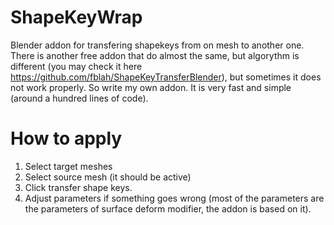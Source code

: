 # ShapeKeyWrap
Blender addon for transfering shapekeys from on mesh to another one. There is another free addon that do almost the same, but algorythm is different (you may check it here https://github.com/fblah/ShapeKeyTransferBlender), but sometimes it does not work properly. So write my own addon. It is very fast and simple (around a hundred lines of code).

# How to apply
1) Select target meshes
2) Select source mesh (it should be active)
3) Click transfer shape keys.
4) Adjust parameters if something goes wrong (most of the parameters are the parameters of surface deform modifier, the addon is based on it).
